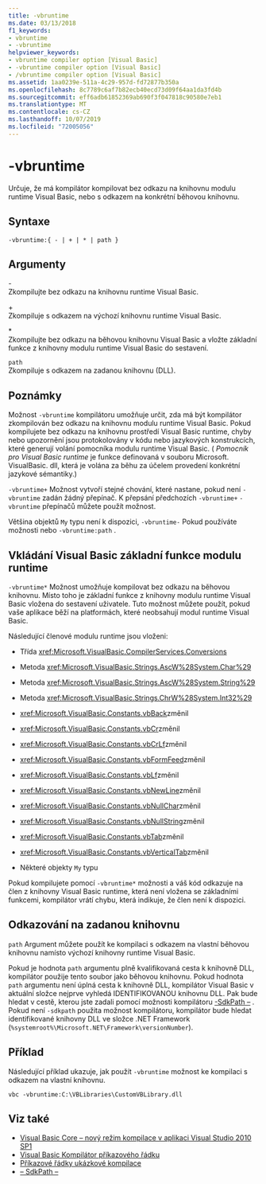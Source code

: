 ```yaml
---
title: -vbruntime
ms.date: 03/13/2018
f1_keywords:
- vbruntime
- -vbruntime
helpviewer_keywords:
- vbruntime compiler option [Visual Basic]
- -vbruntime compiler option [Visual Basic]
- /vbruntime compiler option [Visual Basic]
ms.assetid: 1aa0239e-511a-4c29-957d-fd72877b350a
ms.openlocfilehash: 8c7789c6af7b82ecb40ecd73d09f64aa1da3fd4b
ms.sourcegitcommit: eff6adb61852369ab690f3f047818c90580e7eb1
ms.translationtype: MT
ms.contentlocale: cs-CZ
ms.lasthandoff: 10/07/2019
ms.locfileid: "72005056"
---
```

# <a name="-vbruntime"></a>-vbruntime
Určuje, že má kompilátor kompilovat bez odkazu na knihovnu modulu runtime Visual Basic, nebo s odkazem na konkrétní běhovou knihovnu.  
  
## <a name="syntax"></a>Syntaxe  
  
```console  
-vbruntime:{ - | + | * | path }  
```  
  
## <a name="arguments"></a>Argumenty  
 \-  
 Zkompilujte bez odkazu na knihovnu runtime Visual Basic.  
  
 \+  
 Zkompiluje s odkazem na výchozí knihovnu runtime Visual Basic.  
  
 \*  
 Zkompilujte bez odkazu na běhovou knihovnu Visual Basic a vložte základní funkce z knihovny modulu runtime Visual Basic do sestavení.  
  
 `path`  
 Zkompiluje s odkazem na zadanou knihovnu (DLL).  
  
## <a name="remarks"></a>Poznámky  
 Možnost `-vbruntime` kompilátoru umožňuje určit, zda má být kompilátor zkompilován bez odkazu na knihovnu modulu runtime Visual Basic. Pokud kompilujete bez odkazu na knihovnu prostředí Visual Basic runtime, chyby nebo upozornění jsou protokolovány v kódu nebo jazykových konstrukcích, které generují volání pomocníka modulu runtime Visual Basic. ( *Pomocník pro Visual Basic runtime* je funkce definovaná v souboru Microsoft. VisualBasic. dll, která je volána za běhu za účelem provedení konkrétní jazykové sémantiky.)  
  
 `-vbruntime+` Možnost vytvoří stejné chování, které nastane, pokud není `-vbruntime` zadán žádný přepínač. K přepsání předchozích `-vbruntime+` `-vbruntime` přepínačů můžete použít možnost.  
  
 Většina objektů `My` typu není k dispozici, `-vbruntime-` Pokud používáte možnosti nebo `-vbruntime:path` .  
  
## <a name="embedding-visual-basic-runtime-core-functionality"></a>Vkládání Visual Basic základní funkce modulu runtime  
 `-vbruntime*` Možnost umožňuje kompilovat bez odkazu na běhovou knihovnu. Místo toho je základní funkce z knihovny modulu runtime Visual Basic vložena do sestavení uživatele. Tuto možnost můžete použít, pokud vaše aplikace běží na platformách, které neobsahují modul runtime Visual Basic.  
  
 Následující členové modulu runtime jsou vloženi:  
  
- Třída <xref:Microsoft.VisualBasic.CompilerServices.Conversions>  
  
- Metoda <xref:Microsoft.VisualBasic.Strings.AscW%28System.Char%29>  
  
- Metoda <xref:Microsoft.VisualBasic.Strings.AscW%28System.String%29>  
  
- Metoda <xref:Microsoft.VisualBasic.Strings.ChrW%28System.Int32%29>  
  
- <xref:Microsoft.VisualBasic.Constants.vbBack>změnil  
  
- <xref:Microsoft.VisualBasic.Constants.vbCr>změnil  
  
- <xref:Microsoft.VisualBasic.Constants.vbCrLf>změnil  
  
- <xref:Microsoft.VisualBasic.Constants.vbFormFeed>změnil  
  
- <xref:Microsoft.VisualBasic.Constants.vbLf>změnil  
  
- <xref:Microsoft.VisualBasic.Constants.vbNewLine>změnil  
  
- <xref:Microsoft.VisualBasic.Constants.vbNullChar>změnil  
  
- <xref:Microsoft.VisualBasic.Constants.vbNullString>změnil  
  
- <xref:Microsoft.VisualBasic.Constants.vbTab>změnil  
  
- <xref:Microsoft.VisualBasic.Constants.vbVerticalTab>změnil  
  
- Některé objekty `My` typu  
  
 Pokud kompilujete pomocí `-vbruntime*` možnosti a váš kód odkazuje na člen z knihovny Visual Basic runtime, která není vložena se základními funkcemi, kompilátor vrátí chybu, která indikuje, že člen není k dispozici.  
  
## <a name="referencing-a-specified-library"></a>Odkazování na zadanou knihovnu  
 `path` Argument můžete použít ke kompilaci s odkazem na vlastní běhovou knihovnu namísto výchozí knihovny runtime Visual Basic.  
  
 Pokud je hodnota `path` argumentu plně kvalifikovaná cesta k knihovně DLL, kompilátor použije tento soubor jako běhovou knihovnu. Pokud hodnota `path` argumentu není úplná cesta k knihovně DLL, kompilátor Visual Basic v aktuální složce nejprve vyhledá IDENTIFIKOVANOU knihovnu DLL. Pak bude hledat v cestě, kterou jste zadali pomocí možnosti kompilátoru [-SdkPath –](../../../visual-basic/reference/command-line-compiler/sdkpath.md) . Pokud není `-sdkpath` použita možnost kompilátoru, kompilátor bude hledat identifikované knihovny DLL ve složce .NET Framework (`%systemroot%\Microsoft.NET\Framework\versionNumber`).  
  
## <a name="example"></a>Příklad  
 Následující příklad ukazuje, jak použít `-vbruntime` možnost ke kompilaci s odkazem na vlastní knihovnu.  
  
```console
vbc -vbruntime:C:\VBLibraries\CustomVBLibrary.dll  
```  
  
## <a name="see-also"></a>Viz také

- [Visual Basic Core – nový režim kompilace v aplikaci Visual Studio 2010 SP1](https://devblogs.microsoft.com/vbteam/vb-core-new-compilation-mode-in-visual-studio-2010-sp1/)
- [Visual Basic Kompilátor příkazového řádku](../../../visual-basic/reference/command-line-compiler/index.md)
- [Příkazové řádky ukázkové kompilace](../../../visual-basic/reference/command-line-compiler/sample-compilation-command-lines.md)
- [– SdkPath –](../../../visual-basic/reference/command-line-compiler/sdkpath.md)

